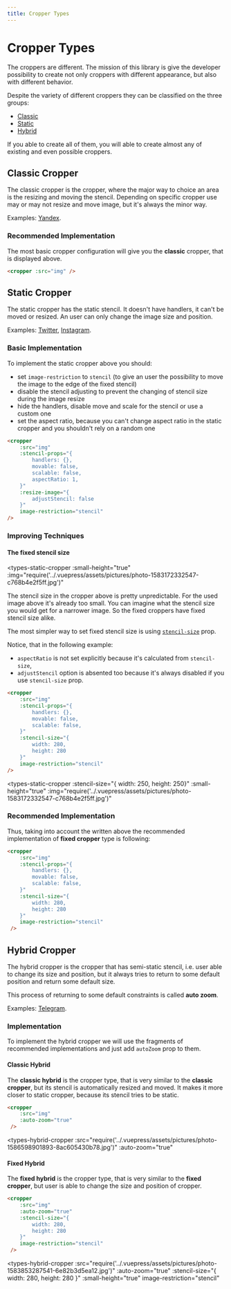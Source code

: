```yaml
---
title: Cropper Types
---
```




# Cropper Types

The croppers are different. The mission of this library is give the developer possibility to create
not only croppers with different appearance, but also with different behavior.

Despite the variety of different croppers they can be classified on the three groups:
 - [Classic](/introduction/types.html#classic-cropper)
 - [Static](/introduction/types.html#static-cropper)
 - [Hybrid](/introduction/types.html#hybrid-cropper)

If you able to create all of them, you will able to create almost any of existing and even possible croppers.


## Classic Cropper

The classic cropper is the cropper, where the major way to choice an area is the resizing and moving the stencil. Depending on specific cropper
use may or may not resize and move image, but it's always the minor way.

<types-classic-cropper :img="require('../.vuepress/assets/pictures/pexels-photo-3761018.jpeg')"></types-classic-cropper>


Examples: [Yandex](https://www.yandex.com).


### Recommended Implementation

The most basic cropper configuration will give you the **classic** cropper, that is displayed above.
```html
<cropper :src="img" />
```

## Static Cropper

The static cropper has the static stencil. It doesn't have handlers, it can't be moved or resized. An user can only change the image size and position.

<types-static-cropper ></types-static-cropper>

Examples: [Twitter](https://www.twitter.com), [Instagram](https://www.instagram.com).

### Basic Implementation

To implement the static cropper above you should:

- set `image-restriction` to `stencil` (to give an user the possibility to move the image to the edge of the fixed stencil)
- disable the stencil adjusting to prevent the changing of stencil size during the image resize
- hide the handlers, disable move and scale for the stencil or use a custom one
- set the aspect ratio, because you can't change aspect ratio in the static cropper and you shouldn't rely on a random one

```html
<cropper
	:src="img"
	:stencil-props="{
		handlers: {},
		movable: false,
		scalable: false,
		aspectRatio: 1,
	}"
	:resize-image="{
		adjustStencil: false
	}"
	image-restriction="stencil"
/>
```


### Improving Techniques

#### The fixed stencil size

<types-static-cropper
	:small-height="true"
	:img="require('../.vuepress/assets/pictures/photo-1583172332547-c768b4e2f5ff.jpg')"
></types-static-cropper>

The stencil size in the cropper above is pretty unpredictable. For the used image above it's already too small.
You can imagine what the stencil size you would get for a narrower image. So the fixed croppers have fixed stencil size alike.

The most simpler way to set fixed stencil size is using [`stencil-size`](http://localhost:8080/vue-advanced-cropper/components/cropper.html#stencilsize) prop.

Notice, that in the following example:
 - `aspectRatio` is not set explicitly because it's calculated from `stencil-size`,
 - `adjustStencil` option is absented too because it's always disabled if you use `stencil-size` prop.


```html
<cropper
	:src="img"
	:stencil-props="{
		handlers: {},
		movable: false,
		scalable: false,
	}"
	:stencil-size="{
		width: 280,
		height: 280
	}"
	image-restriction="stencil"
/>
```


<types-static-cropper
	:stencil-size="{ width: 250, height: 250}"
	:small-height="true"
	:img="require('../.vuepress/assets/pictures/photo-1583172332547-c768b4e2f5ff.jpg')"
></types-static-cropper>


### Recommended Implementation


Thus, taking into account the written above the recommended implementation of **fixed cropper** type is following:
```html
<cropper
	:src="img"
	:stencil-props="{
		handlers: {},
		movable: false,
		scalable: false,
	}"
	:stencil-size="{
		width: 280,
		height: 280
	}"
	image-restriction="stencil"
 />
```

## Hybrid Cropper

The hybrid cropper is the cropper that has semi-static stencil, i.e. user able to
change its size and position, but it always tries to return to some default position and return some default size.

This process of returning to some default constraints is called **auto zoom**.

Examples: [Telegram](https://www.telegram.org).

### Implementation

To implement the hybrid cropper we will use the fragments of recommended implementations and just add `autoZoom`
prop to them.

#### Classic Hybrid

The **classic hybrid** is the cropper type, that is very similar to the **classic cropper**, but its stencil is
automatically resized and moved. It makes it more closer to static cropper, because its stencil tries to be static.
```html
<cropper
	:src="img"
	:auto-zoom="true"
 />
```

<types-hybrid-cropper
	:src="require('../.vuepress/assets/pictures/photo-1586598901893-8ac605430b78.jpg')"
	:auto-zoom="true"
></types-hybrid-cropper>

#### Fixed Hybrid

The **fixed hybrid** is the cropper type, that is very similar to the **fixed cropper**, but user is able to change
the size and position of cropper.
```html
<cropper
	:src="img"
	:auto-zoom="true"
	:stencil-size="{
		width: 280,
		height: 280
	}"
	image-restriction="stencil"
 />
```

<types-hybrid-cropper
	:src="require('../.vuepress/assets/pictures/photo-1583853287541-6e82b3d5ea12.jpg')"
	:auto-zoom="true"
	:stencil-size="{
		width: 280,
		height: 280
	}"
	:small-height="true"
	image-restriction="stencil"
></types-hybrid-cropper>




